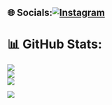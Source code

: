 
## 🌐 Socials:[![Instagram](https://img.shields.io/badge/Instagram-%23E4405F.svg?logo=Instagram&logoColor=white)](https://instagram.com/515.eren) 



# 📊 GitHub Stats:
![](https://github-readme-stats.vercel.app/api?username=erenturan16&theme=prussian&hide_border=false&include_all_commits=false&count_private=false)<br/>
![](https://github-readme-streak-stats.herokuapp.com/?user=erenturan16&theme=prussian&hide_border=false)<br/>
![](https://github-readme-stats.vercel.app/api/top-langs/?username=erenturan16&theme=prussian&hide_border=false&include_all_commits=false&count_private=false&layout=compact)

[![](https://visitcount.itsvg.in/api?id=erenturan16&icon=5&color=0)](https://visitcount.itsvg.in)

<!-- Proudly created with GPRM ( https://gprm.itsvg.in ) -->


